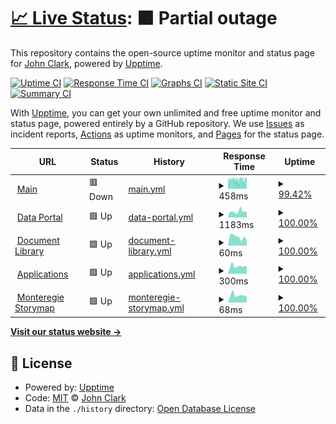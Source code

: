 # [📈 Live Status](https://clarkwrks.github.io/resnet-status/): <!--live status--> **🟧 Partial outage**

This repository contains the open-source uptime monitor and status page for [John Clark](https://clarkwrks.github.io/resnet-status/), powered by [Upptime](https://github.com/upptime/upptime).

[![Uptime CI](https://github.com/clarkwrks/resnet-status//workflows/Uptime%20CI/badge.svg)](https://github.com/clarkwrks/resnet-status//actions?query=workflow%3A%22Uptime+CI%22)
[![Response Time CI](https://github.com/clarkwrks/resnet-status//workflows/Response%20Time%20CI/badge.svg)](https://github.com/clarkwrks/resnet-status//actions?query=workflow%3A%22Response+Time+CI%22)
[![Graphs CI](https://github.com/clarkwrks/resnet-status//workflows/Graphs%20CI/badge.svg)](https://github.com/clarkwrks/resnet-status//actions?query=workflow%3A%22Graphs+CI%22)
[![Static Site CI](https://github.com/clarkwrks/resnet-status//workflows/Static%20Site%20CI/badge.svg)](https://github.com/clarkwrks/resnet-status//actions?query=workflow%3A%22Static+Site+CI%22)
[![Summary CI](https://github.com/clarkwrks/resnet-status//workflows/Summary%20CI/badge.svg)](https://github.com/clarkwrks/resnet-status//actions?query=workflow%3A%22Summary+CI%22)

With [Upptime](https://upptime.js.org), you can get your own unlimited and free uptime monitor and status page, powered entirely by a GitHub repository. We use [Issues](https://github.com/clarkwrks/resnet-status//issues) as incident reports, [Actions](https://github.com/clarkwrks/resnet-status//actions) as uptime monitors, and [Pages](https://clarkwrks.github.io/resnet-status/) for the status page.

<!--start: status pages-->
<!-- This summary is generated by Upptime (https://github.com/upptime/upptime) -->
<!-- Do not edit this manually, your changes will be overwritten -->
<!-- prettier-ignore -->
| URL | Status | History | Response Time | Uptime |
| --- | ------ | ------- | ------------- | ------ |
| <img alt="" src="https://icons.duckduckgo.com/ip3/www.nsercresnet.ca.ico" height="13"> [Main](https://www.nsercresnet.ca) | 🟥 Down | [main.yml](https://github.com/clarkwrks/resnet-status/commits/HEAD/history/main.yml) | <details><summary><img alt="Response time graph" src="./graphs/main/response-time-week.png" height="20"> 458ms</summary><br><a href="https://status.xylemgeo.com/history/main"><img alt="Response time 587" src="https://img.shields.io/endpoint?url=https%3A%2F%2Fraw.githubusercontent.com%2Fclarkwrks%2Fresnet-status%2FHEAD%2Fapi%2Fmain%2Fresponse-time.json"></a><br><a href="https://status.xylemgeo.com/history/main"><img alt="24-hour response time 498" src="https://img.shields.io/endpoint?url=https%3A%2F%2Fraw.githubusercontent.com%2Fclarkwrks%2Fresnet-status%2FHEAD%2Fapi%2Fmain%2Fresponse-time-day.json"></a><br><a href="https://status.xylemgeo.com/history/main"><img alt="7-day response time 458" src="https://img.shields.io/endpoint?url=https%3A%2F%2Fraw.githubusercontent.com%2Fclarkwrks%2Fresnet-status%2FHEAD%2Fapi%2Fmain%2Fresponse-time-week.json"></a><br><a href="https://status.xylemgeo.com/history/main"><img alt="30-day response time 495" src="https://img.shields.io/endpoint?url=https%3A%2F%2Fraw.githubusercontent.com%2Fclarkwrks%2Fresnet-status%2FHEAD%2Fapi%2Fmain%2Fresponse-time-month.json"></a><br><a href="https://status.xylemgeo.com/history/main"><img alt="1-year response time 596" src="https://img.shields.io/endpoint?url=https%3A%2F%2Fraw.githubusercontent.com%2Fclarkwrks%2Fresnet-status%2FHEAD%2Fapi%2Fmain%2Fresponse-time-year.json"></a></details> | <details><summary><a href="https://status.xylemgeo.com/history/main">99.42%</a></summary><a href="https://status.xylemgeo.com/history/main"><img alt="All-time uptime 99.93%" src="https://img.shields.io/endpoint?url=https%3A%2F%2Fraw.githubusercontent.com%2Fclarkwrks%2Fresnet-status%2FHEAD%2Fapi%2Fmain%2Fuptime.json"></a><br><a href="https://status.xylemgeo.com/history/main"><img alt="24-hour uptime 100.00%" src="https://img.shields.io/endpoint?url=https%3A%2F%2Fraw.githubusercontent.com%2Fclarkwrks%2Fresnet-status%2FHEAD%2Fapi%2Fmain%2Fuptime-day.json"></a><br><a href="https://status.xylemgeo.com/history/main"><img alt="7-day uptime 99.42%" src="https://img.shields.io/endpoint?url=https%3A%2F%2Fraw.githubusercontent.com%2Fclarkwrks%2Fresnet-status%2FHEAD%2Fapi%2Fmain%2Fuptime-week.json"></a><br><a href="https://status.xylemgeo.com/history/main"><img alt="30-day uptime 99.69%" src="https://img.shields.io/endpoint?url=https%3A%2F%2Fraw.githubusercontent.com%2Fclarkwrks%2Fresnet-status%2FHEAD%2Fapi%2Fmain%2Fuptime-month.json"></a><br><a href="https://status.xylemgeo.com/history/main"><img alt="1-year uptime 99.92%" src="https://img.shields.io/endpoint?url=https%3A%2F%2Fraw.githubusercontent.com%2Fclarkwrks%2Fresnet-status%2FHEAD%2Fapi%2Fmain%2Fuptime-year.json"></a></details>
| <img alt="" src="https://icons.duckduckgo.com/ip3/data.nsercresnet.ca.ico" height="13"> [Data Portal](https://data.nsercresnet.ca) | 🟩 Up | [data-portal.yml](https://github.com/clarkwrks/resnet-status/commits/HEAD/history/data-portal.yml) | <details><summary><img alt="Response time graph" src="./graphs/data-portal/response-time-week.png" height="20"> 1183ms</summary><br><a href="https://status.xylemgeo.com/history/data-portal"><img alt="Response time 1050" src="https://img.shields.io/endpoint?url=https%3A%2F%2Fraw.githubusercontent.com%2Fclarkwrks%2Fresnet-status%2FHEAD%2Fapi%2Fdata-portal%2Fresponse-time.json"></a><br><a href="https://status.xylemgeo.com/history/data-portal"><img alt="24-hour response time 1079" src="https://img.shields.io/endpoint?url=https%3A%2F%2Fraw.githubusercontent.com%2Fclarkwrks%2Fresnet-status%2FHEAD%2Fapi%2Fdata-portal%2Fresponse-time-day.json"></a><br><a href="https://status.xylemgeo.com/history/data-portal"><img alt="7-day response time 1183" src="https://img.shields.io/endpoint?url=https%3A%2F%2Fraw.githubusercontent.com%2Fclarkwrks%2Fresnet-status%2FHEAD%2Fapi%2Fdata-portal%2Fresponse-time-week.json"></a><br><a href="https://status.xylemgeo.com/history/data-portal"><img alt="30-day response time 1059" src="https://img.shields.io/endpoint?url=https%3A%2F%2Fraw.githubusercontent.com%2Fclarkwrks%2Fresnet-status%2FHEAD%2Fapi%2Fdata-portal%2Fresponse-time-month.json"></a><br><a href="https://status.xylemgeo.com/history/data-portal"><img alt="1-year response time 1068" src="https://img.shields.io/endpoint?url=https%3A%2F%2Fraw.githubusercontent.com%2Fclarkwrks%2Fresnet-status%2FHEAD%2Fapi%2Fdata-portal%2Fresponse-time-year.json"></a></details> | <details><summary><a href="https://status.xylemgeo.com/history/data-portal">100.00%</a></summary><a href="https://status.xylemgeo.com/history/data-portal"><img alt="All-time uptime 88.06%" src="https://img.shields.io/endpoint?url=https%3A%2F%2Fraw.githubusercontent.com%2Fclarkwrks%2Fresnet-status%2FHEAD%2Fapi%2Fdata-portal%2Fuptime.json"></a><br><a href="https://status.xylemgeo.com/history/data-portal"><img alt="24-hour uptime 100.00%" src="https://img.shields.io/endpoint?url=https%3A%2F%2Fraw.githubusercontent.com%2Fclarkwrks%2Fresnet-status%2FHEAD%2Fapi%2Fdata-portal%2Fuptime-day.json"></a><br><a href="https://status.xylemgeo.com/history/data-portal"><img alt="7-day uptime 100.00%" src="https://img.shields.io/endpoint?url=https%3A%2F%2Fraw.githubusercontent.com%2Fclarkwrks%2Fresnet-status%2FHEAD%2Fapi%2Fdata-portal%2Fuptime-week.json"></a><br><a href="https://status.xylemgeo.com/history/data-portal"><img alt="30-day uptime 99.83%" src="https://img.shields.io/endpoint?url=https%3A%2F%2Fraw.githubusercontent.com%2Fclarkwrks%2Fresnet-status%2FHEAD%2Fapi%2Fdata-portal%2Fuptime-month.json"></a><br><a href="https://status.xylemgeo.com/history/data-portal"><img alt="1-year uptime 85.84%" src="https://img.shields.io/endpoint?url=https%3A%2F%2Fraw.githubusercontent.com%2Fclarkwrks%2Fresnet-status%2FHEAD%2Fapi%2Fdata-portal%2Fuptime-year.json"></a></details>
| <img alt="" src="https://icons.duckduckgo.com/ip3/docs.nsercresnet.ca.ico" height="13"> [Document Library](https://docs.nsercresnet.ca) | 🟩 Up | [document-library.yml](https://github.com/clarkwrks/resnet-status/commits/HEAD/history/document-library.yml) | <details><summary><img alt="Response time graph" src="./graphs/document-library/response-time-week.png" height="20"> 60ms</summary><br><a href="https://status.xylemgeo.com/history/document-library"><img alt="Response time 110" src="https://img.shields.io/endpoint?url=https%3A%2F%2Fraw.githubusercontent.com%2Fclarkwrks%2Fresnet-status%2FHEAD%2Fapi%2Fdocument-library%2Fresponse-time.json"></a><br><a href="https://status.xylemgeo.com/history/document-library"><img alt="24-hour response time 38" src="https://img.shields.io/endpoint?url=https%3A%2F%2Fraw.githubusercontent.com%2Fclarkwrks%2Fresnet-status%2FHEAD%2Fapi%2Fdocument-library%2Fresponse-time-day.json"></a><br><a href="https://status.xylemgeo.com/history/document-library"><img alt="7-day response time 60" src="https://img.shields.io/endpoint?url=https%3A%2F%2Fraw.githubusercontent.com%2Fclarkwrks%2Fresnet-status%2FHEAD%2Fapi%2Fdocument-library%2Fresponse-time-week.json"></a><br><a href="https://status.xylemgeo.com/history/document-library"><img alt="30-day response time 79" src="https://img.shields.io/endpoint?url=https%3A%2F%2Fraw.githubusercontent.com%2Fclarkwrks%2Fresnet-status%2FHEAD%2Fapi%2Fdocument-library%2Fresponse-time-month.json"></a><br><a href="https://status.xylemgeo.com/history/document-library"><img alt="1-year response time 106" src="https://img.shields.io/endpoint?url=https%3A%2F%2Fraw.githubusercontent.com%2Fclarkwrks%2Fresnet-status%2FHEAD%2Fapi%2Fdocument-library%2Fresponse-time-year.json"></a></details> | <details><summary><a href="https://status.xylemgeo.com/history/document-library">100.00%</a></summary><a href="https://status.xylemgeo.com/history/document-library"><img alt="All-time uptime 100.00%" src="https://img.shields.io/endpoint?url=https%3A%2F%2Fraw.githubusercontent.com%2Fclarkwrks%2Fresnet-status%2FHEAD%2Fapi%2Fdocument-library%2Fuptime.json"></a><br><a href="https://status.xylemgeo.com/history/document-library"><img alt="24-hour uptime 100.00%" src="https://img.shields.io/endpoint?url=https%3A%2F%2Fraw.githubusercontent.com%2Fclarkwrks%2Fresnet-status%2FHEAD%2Fapi%2Fdocument-library%2Fuptime-day.json"></a><br><a href="https://status.xylemgeo.com/history/document-library"><img alt="7-day uptime 100.00%" src="https://img.shields.io/endpoint?url=https%3A%2F%2Fraw.githubusercontent.com%2Fclarkwrks%2Fresnet-status%2FHEAD%2Fapi%2Fdocument-library%2Fuptime-week.json"></a><br><a href="https://status.xylemgeo.com/history/document-library"><img alt="30-day uptime 100.00%" src="https://img.shields.io/endpoint?url=https%3A%2F%2Fraw.githubusercontent.com%2Fclarkwrks%2Fresnet-status%2FHEAD%2Fapi%2Fdocument-library%2Fuptime-month.json"></a><br><a href="https://status.xylemgeo.com/history/document-library"><img alt="1-year uptime 100.00%" src="https://img.shields.io/endpoint?url=https%3A%2F%2Fraw.githubusercontent.com%2Fclarkwrks%2Fresnet-status%2FHEAD%2Fapi%2Fdocument-library%2Fuptime-year.json"></a></details>
| <img alt="" src="https://icons.duckduckgo.com/ip3/apps.nsercresnet.ca.ico" height="13"> [Applications](https://apps.nsercresnet.ca/) | 🟩 Up | [applications.yml](https://github.com/clarkwrks/resnet-status/commits/HEAD/history/applications.yml) | <details><summary><img alt="Response time graph" src="./graphs/applications/response-time-week.png" height="20"> 300ms</summary><br><a href="https://status.xylemgeo.com/history/applications"><img alt="Response time 271" src="https://img.shields.io/endpoint?url=https%3A%2F%2Fraw.githubusercontent.com%2Fclarkwrks%2Fresnet-status%2FHEAD%2Fapi%2Fapplications%2Fresponse-time.json"></a><br><a href="https://status.xylemgeo.com/history/applications"><img alt="24-hour response time 296" src="https://img.shields.io/endpoint?url=https%3A%2F%2Fraw.githubusercontent.com%2Fclarkwrks%2Fresnet-status%2FHEAD%2Fapi%2Fapplications%2Fresponse-time-day.json"></a><br><a href="https://status.xylemgeo.com/history/applications"><img alt="7-day response time 300" src="https://img.shields.io/endpoint?url=https%3A%2F%2Fraw.githubusercontent.com%2Fclarkwrks%2Fresnet-status%2FHEAD%2Fapi%2Fapplications%2Fresponse-time-week.json"></a><br><a href="https://status.xylemgeo.com/history/applications"><img alt="30-day response time 273" src="https://img.shields.io/endpoint?url=https%3A%2F%2Fraw.githubusercontent.com%2Fclarkwrks%2Fresnet-status%2FHEAD%2Fapi%2Fapplications%2Fresponse-time-month.json"></a><br><a href="https://status.xylemgeo.com/history/applications"><img alt="1-year response time 272" src="https://img.shields.io/endpoint?url=https%3A%2F%2Fraw.githubusercontent.com%2Fclarkwrks%2Fresnet-status%2FHEAD%2Fapi%2Fapplications%2Fresponse-time-year.json"></a></details> | <details><summary><a href="https://status.xylemgeo.com/history/applications">100.00%</a></summary><a href="https://status.xylemgeo.com/history/applications"><img alt="All-time uptime 97.34%" src="https://img.shields.io/endpoint?url=https%3A%2F%2Fraw.githubusercontent.com%2Fclarkwrks%2Fresnet-status%2FHEAD%2Fapi%2Fapplications%2Fuptime.json"></a><br><a href="https://status.xylemgeo.com/history/applications"><img alt="24-hour uptime 100.00%" src="https://img.shields.io/endpoint?url=https%3A%2F%2Fraw.githubusercontent.com%2Fclarkwrks%2Fresnet-status%2FHEAD%2Fapi%2Fapplications%2Fuptime-day.json"></a><br><a href="https://status.xylemgeo.com/history/applications"><img alt="7-day uptime 100.00%" src="https://img.shields.io/endpoint?url=https%3A%2F%2Fraw.githubusercontent.com%2Fclarkwrks%2Fresnet-status%2FHEAD%2Fapi%2Fapplications%2Fuptime-week.json"></a><br><a href="https://status.xylemgeo.com/history/applications"><img alt="30-day uptime 83.78%" src="https://img.shields.io/endpoint?url=https%3A%2F%2Fraw.githubusercontent.com%2Fclarkwrks%2Fresnet-status%2FHEAD%2Fapi%2Fapplications%2Fuptime-month.json"></a><br><a href="https://status.xylemgeo.com/history/applications"><img alt="1-year uptime 96.85%" src="https://img.shields.io/endpoint?url=https%3A%2F%2Fraw.githubusercontent.com%2Fclarkwrks%2Fresnet-status%2FHEAD%2Fapi%2Fapplications%2Fuptime-year.json"></a></details>
| <img alt="" src="https://icons.duckduckgo.com/ip3/apps.nsercresnet.ca.ico" height="13"> [Monteregie Storymap](https://apps.nsercresnet.ca/story/monteregie/) | 🟩 Up | [monteregie-storymap.yml](https://github.com/clarkwrks/resnet-status/commits/HEAD/history/monteregie-storymap.yml) | <details><summary><img alt="Response time graph" src="./graphs/monteregie-storymap/response-time-week.png" height="20"> 68ms</summary><br><a href="https://status.xylemgeo.com/history/monteregie-storymap"><img alt="Response time 73" src="https://img.shields.io/endpoint?url=https%3A%2F%2Fraw.githubusercontent.com%2Fclarkwrks%2Fresnet-status%2FHEAD%2Fapi%2Fmonteregie-storymap%2Fresponse-time.json"></a><br><a href="https://status.xylemgeo.com/history/monteregie-storymap"><img alt="24-hour response time 64" src="https://img.shields.io/endpoint?url=https%3A%2F%2Fraw.githubusercontent.com%2Fclarkwrks%2Fresnet-status%2FHEAD%2Fapi%2Fmonteregie-storymap%2Fresponse-time-day.json"></a><br><a href="https://status.xylemgeo.com/history/monteregie-storymap"><img alt="7-day response time 68" src="https://img.shields.io/endpoint?url=https%3A%2F%2Fraw.githubusercontent.com%2Fclarkwrks%2Fresnet-status%2FHEAD%2Fapi%2Fmonteregie-storymap%2Fresponse-time-week.json"></a><br><a href="https://status.xylemgeo.com/history/monteregie-storymap"><img alt="30-day response time 64" src="https://img.shields.io/endpoint?url=https%3A%2F%2Fraw.githubusercontent.com%2Fclarkwrks%2Fresnet-status%2FHEAD%2Fapi%2Fmonteregie-storymap%2Fresponse-time-month.json"></a><br><a href="https://status.xylemgeo.com/history/monteregie-storymap"><img alt="1-year response time 77" src="https://img.shields.io/endpoint?url=https%3A%2F%2Fraw.githubusercontent.com%2Fclarkwrks%2Fresnet-status%2FHEAD%2Fapi%2Fmonteregie-storymap%2Fresponse-time-year.json"></a></details> | <details><summary><a href="https://status.xylemgeo.com/history/monteregie-storymap">100.00%</a></summary><a href="https://status.xylemgeo.com/history/monteregie-storymap"><img alt="All-time uptime 99.81%" src="https://img.shields.io/endpoint?url=https%3A%2F%2Fraw.githubusercontent.com%2Fclarkwrks%2Fresnet-status%2FHEAD%2Fapi%2Fmonteregie-storymap%2Fuptime.json"></a><br><a href="https://status.xylemgeo.com/history/monteregie-storymap"><img alt="24-hour uptime 100.00%" src="https://img.shields.io/endpoint?url=https%3A%2F%2Fraw.githubusercontent.com%2Fclarkwrks%2Fresnet-status%2FHEAD%2Fapi%2Fmonteregie-storymap%2Fuptime-day.json"></a><br><a href="https://status.xylemgeo.com/history/monteregie-storymap"><img alt="7-day uptime 100.00%" src="https://img.shields.io/endpoint?url=https%3A%2F%2Fraw.githubusercontent.com%2Fclarkwrks%2Fresnet-status%2FHEAD%2Fapi%2Fmonteregie-storymap%2Fuptime-week.json"></a><br><a href="https://status.xylemgeo.com/history/monteregie-storymap"><img alt="30-day uptime 100.00%" src="https://img.shields.io/endpoint?url=https%3A%2F%2Fraw.githubusercontent.com%2Fclarkwrks%2Fresnet-status%2FHEAD%2Fapi%2Fmonteregie-storymap%2Fuptime-month.json"></a><br><a href="https://status.xylemgeo.com/history/monteregie-storymap"><img alt="1-year uptime 99.78%" src="https://img.shields.io/endpoint?url=https%3A%2F%2Fraw.githubusercontent.com%2Fclarkwrks%2Fresnet-status%2FHEAD%2Fapi%2Fmonteregie-storymap%2Fuptime-year.json"></a></details>

<!--end: status pages-->

[**Visit our status website →**](https://clarkwrks.github.io/resnet-status/)

## 📄 License

- Powered by: [Upptime](https://github.com/upptime/upptime)
- Code: [MIT](./LICENSE) © [John Clark](https://clarkwrks.github.io/resnet-status/)
- Data in the `./history` directory: [Open Database License](https://opendatacommons.org/licenses/odbl/1-0/)
